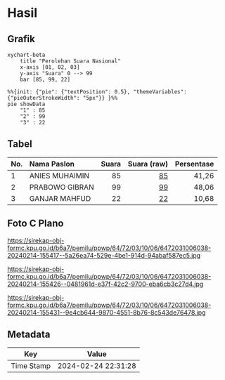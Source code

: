 # Hasil

## Grafik

```mermaid
xychart-beta
    title "Perolehan Suara Nasional"
    x-axis [01, 02, 03]
    y-axis "Suara" 0 --> 99
    bar [85, 99, 22]
```

```mermaid
%%{init: {"pie": {"textPosition": 0.5}, "themeVariables": {"pieOuterStrokeWidth": "5px"}} }%%
pie showData
    "1" : 85
    "2" : 99
    "3" : 22
```

## Tabel

| No. | Nama Paslon    | Suara | Suara (raw) | Persentase |
|:--- |:-------------- | -----:| -----------:| ----------:|
| 1   | ANIES MUHAIMIN | 85    | [85][p-1]   | 41,26      |
| 2   | PRABOWO GIBRAN | 99    | [99][p-2]   | 48,06      |
| 3   | GANJAR MAHFUD  | 22    | [22][p-3]   | 10,68      |


[p-1]: https://github.com/gigit-pemilu/pemilu-2024/blob/main/pilpres/hitung-suara/sub/64-kalimantan-timur/sub/72-kota-samarinda/sub/03-samarinda-ulu/sub/1006-air-hitam/sub/038-tps/sub/paslon-1.txt
[p-2]: https://github.com/gigit-pemilu/pemilu-2024/blob/main/pilpres/hitung-suara/sub/64-kalimantan-timur/sub/72-kota-samarinda/sub/03-samarinda-ulu/sub/1006-air-hitam/sub/038-tps/sub/paslon-2.txt
[p-3]: https://github.com/gigit-pemilu/pemilu-2024/blob/main/pilpres/hitung-suara/sub/64-kalimantan-timur/sub/72-kota-samarinda/sub/03-samarinda-ulu/sub/1006-air-hitam/sub/038-tps/sub/paslon-3.txt

## Foto C Plano

https://sirekap-obj-formc.kpu.go.id/b6a7/pemilu/ppwp/64/72/03/10/06/6472031006038-20240214-155417--5a26ea74-529e-4be1-914d-94abaf587ec5.jpg

https://sirekap-obj-formc.kpu.go.id/b6a7/pemilu/ppwp/64/72/03/10/06/6472031006038-20240214-155426--0481961d-e37f-42c2-9700-eba6cb3c27d4.jpg

https://sirekap-obj-formc.kpu.go.id/b6a7/pemilu/ppwp/64/72/03/10/06/6472031006038-20240214-155431--9e4cb644-9870-4551-8b76-8c543de76478.jpg


## Metadata

| Key        | Value               |
| ---------- | ------------------- |
| Time Stamp | 2024-02-24 22:31:28 |



